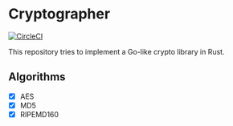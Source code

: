 # Cryptographer

[![CircleCI](https://circleci.com/gh/sammyne/cryptographer.svg?style=svg)](https://circleci.com/gh/sammyne/cryptographer)

This repository tries to implement a Go-like crypto library in Rust.

## Algorithms
- [x] AES
- [x] MD5
- [x] RIPEMD160